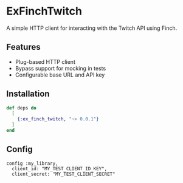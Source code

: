 # ExFinchTwitch

A simple HTTP client for interacting with the Twitch API using Finch.

## Features

- Plug-based HTTP client
- Bypass support for mocking in tests
- Configurable base URL and API key

## Installation

```elixir
def deps do
  [
    {:ex_finch_twitch, "~> 0.0.1"}
  ]
end
```

## Config

```
config :my_library,
  client_id: "MY_TEST_CLIENT_ID_KEY",
  client_secret: "MY_TEST_CLIENT_SECRET"
```